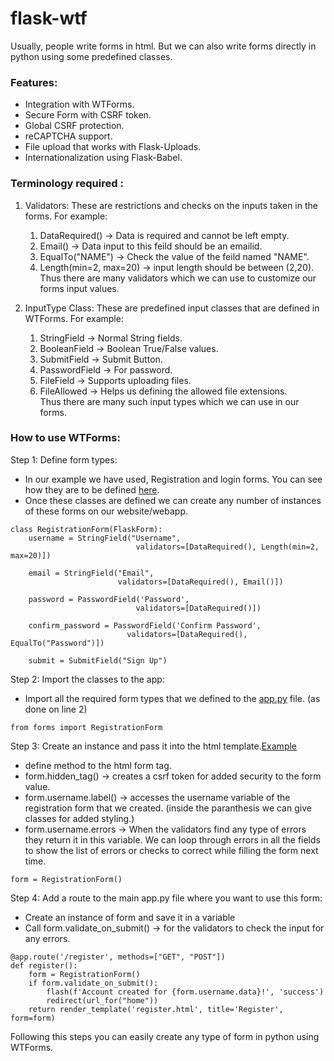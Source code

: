 # flask-wtf
Usually, people write forms in html. But we can also write forms directly in python using some predefined classes. 

### Features:
- Integration with WTForms.
- Secure Form with CSRF token.
- Global CSRF protection.
- reCAPTCHA support.
- File upload that works with Flask-Uploads.
- Internationalization using Flask-Babel.


### Terminology required :
1. Validators: These are restrictions and checks on the inputs taken in the forms. For example: <br>
   1. DataRequired() -> Data is required and cannot be left empty.<br>
   2. Email() -> Data input to this feild should be an emailid.<br>
   3. EqualTo("NAME") -> Check the value of the feild named "NAME".<br>
   4. Length(min=2, max=20) -> input length should be between (2,20).<br>
   Thus there are many validators which we can use to customize our forms input values.<br>

2. InputType Class: These are predefined input classes that are defined in WTForms. For example:<br>
    1. StringField -> Normal String fields.<br>
    2. BooleanField -> Boolean True/False values.<br>
    3. SubmitField -> Submit Button.<br>
    4. PasswordField -> For password.<br>
    5. FileField -> Supports uploading files.<br>
    6. FileAllowed -> Helps us defining the allowed file extensions.<br>
    Thus there are many such input types which we can use in our forms.<br>

### How to use WTForms:
Step 1: Define form types:<br>
 - In our example we have used, Registration and login forms. You can see how they are to be defined [here](example_app/forms.py).<br>
  - Once these classes are defined we can create any number of instances of these forms on our website/webapp.<br>
```
class RegistrationForm(FlaskForm):
    username = StringField("Username",
                            validators=[DataRequired(), Length(min=2, max=20)])

    email = StringField("Email",
                        validators=[DataRequired(), Email()])

    password = PasswordField('Password', 
                            validators=[DataRequired()])

    confirm_password = PasswordField('Confirm Password',
                          validators=[DataRequired(), EqualTo("Password")])

    submit = SubmitField("Sign Up")
```

Step 2: Import the classes to the app:
  - Import all the required form types that we defined to the [app.py](example_app/app.py) file. (as done on line 2)<br>
```
from forms import RegistrationForm
```

Step 3: Create an instance and pass it into the html template.[Example](example_app/templates/register.html)<br>
- define method to the html form tag.<br>
- form.hidden_tag() -> creates a csrf token for added security to the form value.<br>
- form.username.label() -> accesses the username variable of the registration form that we created. (inside the paranthesis we can give classes for added styling.)<br>
- form.username.errors -> When the validators find any type of errors they return it in this variable. We can loop through errors in all the fields to show the list of errors or checks to correct while filling the form next time.<br>

```
form = RegistrationForm()
```

Step 4: Add a route to the main app.py file where you want to use this form:<br>
- Create an instance of form and save it in a variable<br>
- Call form.validate_on_submit() -> for the validators to check the input for any errors.<br>
  
```
@app.route('/register', methods=["GET", "POST"])
def register():
    form = RegistrationForm()
    if form.validate_on_submit():
        flash(f'Account created for {form.username.data}!', 'success')
        redirect(url_for("home"))
    return render_template('register.html', title='Register', form=form)
```

Following this steps you can easily create any type of form in python using WTForms.<br>
